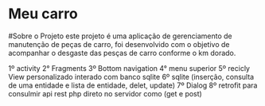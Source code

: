 # Meu carro

#Sobre o Projeto
este projeto é uma aplicação de gerenciamento de manutenção de peças de carro,
foi desenvolvido com o objetivo de acompanhar o desgaste das pesças de carro conforme o km dorado.

1º activity
2° Fragments
3º Bottom navigation
4° menu superior
5º recicly View personalizado interado com banco sqlite
6º sqlite (inserção, consulta de uma entidade e lista de entidade, delet, update)
7º Dialog
8º retrofit para consulmir api rest php direto no servidor como (get e post)

 
